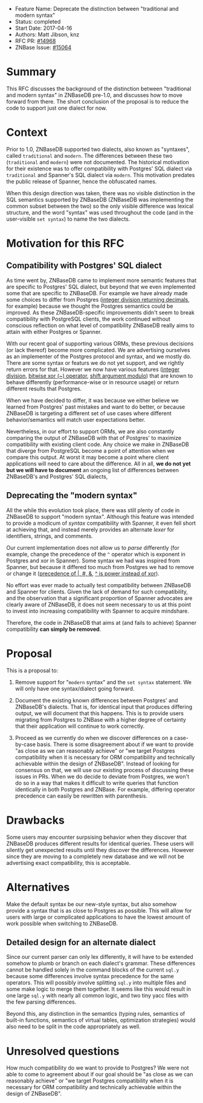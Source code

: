 - Feature Name: Deprecate the distinction between "traditional and modern syntax"
- Status: completed
- Start Date: 2017-04-16
- Authors: Matt Jibson, knz
- RFC PR: [#14968](https://github.com/znbasedb/znbase/pull/14968)
- ZNBase Issue: [#15064](https://github.com/znbasedb/znbase/pull/15064)

# Summary

This RFC discusses the background of the distinction between "traditional
and modern syntax" in ZNBaseDB pre-1.0, and discusses how to move forward
from there. The short conclusion of the proposal is to reduce the code to
support just one dialect for now.

# Context

Prior to 1.0, ZNBaseDB supported two dialects, also known as "syntaxes",
called `traditional` and `modern`.  The differences between these two
(`traditional` and `modern`) were not documented. The historical motivation
for their existence was to offer compatibility with Postgres' SQL dialect
via `traditional` and Spanner's SQL dialect via `modern`. This motivation
predates the public release of Spanner, hence the obfuscated names.

When this design direction was taken, there was no visible distinction in
the SQL semantics supported by ZNBaseDB (ZNBaseDB was implementing the
common subset between the two) so the only visible difference was lexical
structure, and the word "syntax" was used throughout the code (and in the
user-visible `set syntax`) to name the two dialects.

# Motivation for this RFC

## Compatibility with Postgres' SQL dialect

As time went by, ZNBaseDB came to implement more semantic features
that are specific to Postgres' SQL dialect, but beyond that we even
implemented some that are specific to ZNBaseDB.  For example we have
already made some choices to differ from Postgres ([integer division
returning decimals](https://github.com/znbasedb/znbase/pull/3308),
for example) because we thought the Postgres semantics could be improved.
As these ZNBaseDB-specific improvements didn't seem to break compatibility
with PostgreSQL clients, the work continued without conscious reflection on
what level of compatibility ZNBaseDB really aims to attain with either
Postgres or Spanner.

With our recent goal of supporting various ORMs, these previous decisions
(or lack thereof) become more complicated. We are advertising ourselves
as an implementer of the Postgres protocol and syntax, and we mostly
do. There are some syntax or featurs we do not yet support, and we rightly
return errors for that. However we now have various features ([integer
division](https://github.com/znbasedb/znbase/pull/3308), [bitwise xor
(~) operator](https://github.com/znbasedb/znbase/pull/14908), [shift
argument modulo](https://github.com/znbasedb/znbase/issues/14874))
that are known to behave differently (performance-wise or in resource usage)
or return different results that Postgres.

When we have decided to differ, it was because we either believe we learned
from Postgres' past mistakes and want to do better, or because ZNBaseDB
is targeting a different set of use cases where different behavior/semantics
will match user expectations better.

Nevertheless, in our effort to support ORMs, we are also constantly comparing
the output of ZNBaseDB with that of Postgres' to maximize compatibility
with existing client code. Any choice we make in ZNBaseDB that diverge
from PostgreSQL become a point of attention when we compare this output. At
worst it may become a point where client applications will need to care about
the difference. All in all, **we do not yet but we will have to document** an
ongoing list of differences between ZNBaseDB's and Postgres' SQL dialects,

## Deprecating the "modern syntax"

All the while this evolution took place, there was still plenty of code in
ZNBaseDB to support "modern syntax".  Although this feature was intended
to provide a modicum of *syntax* compatibility with Spanner, it even fell
short at achieving that, and instead merely provides an alternate *lexer*
for identifiers, strings, and comments.

Our current implementation does not allow us to *parse* differently
(for example, change the precedence of the `^` operator which
is exponent in Postgres and xor in Spanner). Some syntax we
had was inspired from Spanner, but because it differed too much
from Postgres we had to remove or change it ([precedence of |, #,
&](https://github.com/znbasedb/znbase/pull/14944), [^ is power instead
of xor](https://github.com/znbasedb/znbase/pull/14882)).

No effort was ever made to actually test compatibility between ZNBaseDB
and Spanner for clients. Given the lack of demand for such compatibility,
and the observation that a significant proportion of Spanner advocates are
clearly aware of ZNBaseDB, it does not seem necessary to us at this point
to invest into increasing compatibility with Spanner to acquire mindshare.

Therefore, the code in ZNBaseDB that aims at (and fails to achieve)
Spanner compatibility **can simply be removed**.

# Proposal

This is a proposal to:

1. Remove support for "`modern` syntax" and the `set syntax` statement. We
will only have one syntax/dialect going forward.

2. Document the existing known differences between Postgres' and ZNBaseDB's
dialects. That is, for identical input that produces differing output, we will
document that this happens. This is to provide users migrating from Postgres
to ZNBase with a higher degree of certainty that their application will
continue to work correctly.

3. Proceed as we currently do when we discover differences on a case-by-case
basis. There is some disagreement about if we want to provide "as close as
we can reasonably achieve" or "we target Postgres compatibility when it is
necessary for ORM compatibility and technically achievable within the design
of ZNBaseDB". Instead of looking for consensus on that, we will use our
existing process of discussing these issues in PRs. When we do decide to
deviate from Postgres, we won't do so in a way that makes it difficult to write
queries that function identically in both Postgres and ZNBase. For example,
differing operator precedence can easily be rewritten with parenthesis.

# Drawbacks

Some users may encounter surpsising behavior when they discover that
ZNBaseDB produces different results for identical queries. These users will
silently get unexpected results until they discover the differences. However
since they are moving to a completely new database and we will not be
advertising exact compatibility, this is acceptable.

# Alternatives

Make the default syntax be our new-style syntax, but also somehow provide a
syntax that is as close to Postgres as possible. This will allow for users
with large or complicated applications to have the lowest amount of work
possible when switching to ZNBaseDB.

## Detailed design for an alternate dialect

Since our current parser can only lex differently, it will have to be
extended somehow to plumb or branch on each dialect's grammar. These
differences cannot be handled solely in the command blocks of the current
`sql.y` because some differences involve syntax precedence for the same
operators. This will possibly involve splitting `sql.y` into multiple files
and some make logic to merge them together. It seems like this would result
in one large `sql.y` with nearly all common logic, and two tiny yacc files
with the few parsing differences.

Beyond this, any distinction in the semantics (typing rules, semantics of
built-in functions, semantics of virtual tables, optimization strategies)
would also need to be split in the code appropriately as well.

# Unresolved questions

How much compatibility do we want to provide to Postgres? We were not able to
come to agreement about if our goal should be "as close as we can reasonably
achieve" or "we target Postgres compatibility when it is necessary for ORM
compatibility and technically achievable within the design of ZNBaseDB".
